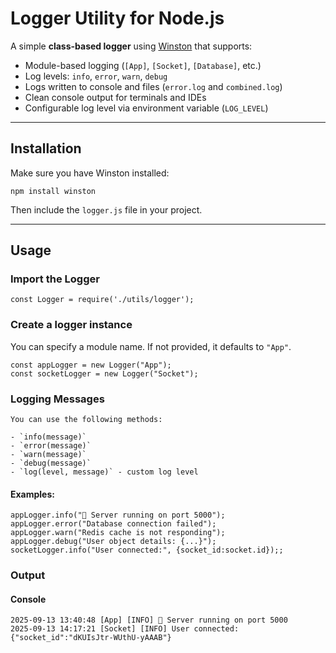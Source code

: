 # Logger Utility for Node.js

A simple **class-based logger** using [Winston](https://github.com/winstonjs/winston) that supports:

- Module-based logging (`[App]`, `[Socket]`, `[Database]`, etc.)
- Log levels: `info`, `error`, `warn`, `debug`
- Logs written to console and files (`error.log` and `combined.log`)
- Clean console output for terminals and IDEs
- Configurable log level via environment variable (`LOG_LEVEL`)

---

## Installation

Make sure you have Winston installed:

```
npm install winston
```

Then include the `logger.js` file in your project.

---

## Usage

### Import the Logger

```
const Logger = require('./utils/logger');
```

### Create a logger instance


You can specify a module name. If not provided, it defaults to `"App"`.

``` 
const appLogger = new Logger("App");
const socketLogger = new Logger("Socket");
```

### Logging Messages
```
You can use the following methods:

- `info(message)`
- `error(message)`
- `warn(message)`
- `debug(message)`
- `log(level, message)` - custom log level
```

#### Examples:

``` 
appLogger.info("🚀 Server running on port 5000");
appLogger.error("Database connection failed");
appLogger.warn("Redis cache is not responding");
appLogger.debug("User object details: {...}");
socketLogger.info("User connected:", {socket_id:socket.id});;
```

### Output

#### Console

```text
2025-09-13 13:40:48 [App] [INFO] 🚀 Server running on port 5000
2025-09-13 14:17:21 [Socket] [INFO] User connected: {"socket_id":"dKUIsJtr-WUthU-yAAAB"}
```
